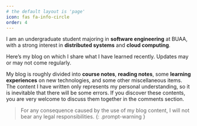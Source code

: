```yaml
---
# the default layout is 'page'
icon: fas fa-info-circle
order: 4
---
```


I am an undergraduate student majoring in **software engineering** at BUAA, with a strong interest in **distributed systems** and **cloud computing**. 

Here’s my blog on which I share what I have learned recently. Updates may or may not come regularly.

My blog is roughly divided into **course notes**, **reading notes**, some **learning experiences** on new technologies, and some other miscellaneous items. The content I have written only represents my personal understanding, so it is inevitable that there will be some errors. If you discover these contents, you are very welcome to discuss them together in the comments section.

>For any consequence caused by the use of my blog content, I will not bear any legal responsibilities.
{: .prompt-warning }
